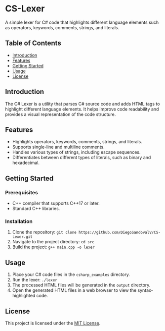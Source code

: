# CS-Lexer


A simple lexer for C# code that highlights different language elements such as operators, keywords, comments, strings, and literals.

## Table of Contents

- [Introduction](#introduction)
- [Features](#features)
- [Getting Started](#getting-started)
- [Usage](#usage)
- [License](#license)

## Introduction

The C# Lexer is a utility that parses C# source code and adds HTML tags to highlight different language elements. It helps improve code readability and provides a visual representation of the code structure.

## Features

- Highlights operators, keywords, comments, strings, and literals.
- Supports single-line and multiline comments.
- Handles various types of strings, including escape sequences.
- Differentiates between different types of literals, such as binary and hexadecimal.

## Getting Started

### Prerequisites

- C++ compiler that supports C++17 or later.
- Standard C++ libraries.

### Installation

1. Clone the repository: `git clone https://github.com/DiegoSandovalV/CS-Lexer.git`
2. Navigate to the project directory: `cd src`
3. Build the project: `g++ main.cpp -o lexer`

## Usage

1. Place your C# code files in the `csharp_examples` directory.
2. Run the lexer: `./lexer`
3. The processed HTML files will be generated in the `output` directory.
4. Open the generated HTML files in a web browser to view the syntax-highlighted code.


## License

This project is licensed under the [MIT License](LICENSE).
